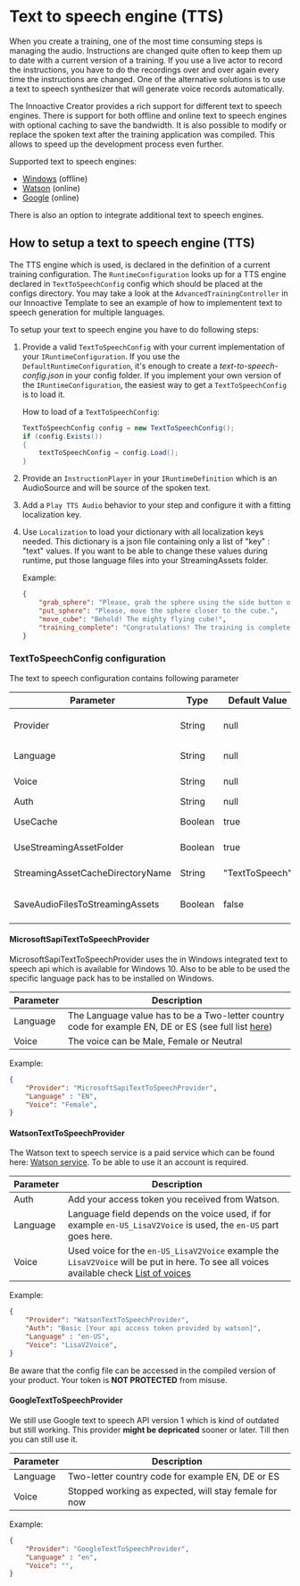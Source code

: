 # Text to speech engine (TTS)

When you create a training, one of the most time consuming steps is managing the audio. Instructions are changed quite often to keep them up to date with a current version of a training. If you use a live actor to record the instructions, you have to do the recordings over and over again every time the instructions are changed. One of the alternative solutions is to use a text to speech synthesizer that will generate voice records automatically. 

The Innoactive Creator provides a rich support for different text to speech engines. There is support for both offline and online text to speech engines with optional caching to save the bandwidth. It is also possible to modify or replace the spoken text after the training application was compiled. This allows to speed up the development process even further.

Supported text to speech engines:

* [Windows](#microsoftsapitexttospeechprovider) (offline)
* [Watson](#watsontexttospeechprovider) (online)
* [Google](#googletexttospeechprovider) (online)

There is also an option to integrate additional text to speech engines.

## How to setup a text to speech engine (TTS)

The TTS engine which is used, is declared in the definition of a current training configuration. The `RuntimeConfiguration` looks up for a TTS engine declared in `TextToSpeechConfig` config which should be placed at the configs directory. You may take a look at the `AdvancedTrainingController` in our Innoactive Template to see an example of how to implementent text to speech generation for multiple languages.

To setup your text to speech engine you have to do following steps:

1. Provide a valid `TextToSpeechConfig` with your current implementation of your `IRuntimeConfiguration`. If you use the `DefaultRuntimeConfiguration`, it's enough to create a _text-to-speech-config.json_ in your config folder. If you implement your own version of the `IRuntimeConfiguration`, the easiest way to get a `TextToSpeechConfig` is to load it.
    
    How to load of a `TextToSpeechConfig`:
    ```csharp
    TextToSpeechConfig config = new TextToSpeechConfig();
    if (config.Exists())
    {
        textToSpeechConfig = config.Load();
    }
    ```
2. Provide an `InstructionPlayer` in your `IRuntimeDefinition` which is an AudioSource and will be source of the spoken text.
3. Add a `Play TTS Audio` behavior to your step and configure it with a fitting localization key.
4. Use `Localization` to load your dictionary with all localization keys needed. This dictionary is a json file containing only a list of "key" : "text" values. If you want to be able to change these values during runtime, put those language files into your StreamingAssets folder. 

    Example:
    ```json
    {
        "grab_sphere": "Please, grab the sphere using the side button of your controller.",
        "put_sphere": "Please, move the sphere closer to the cube.",
        "move_cube": "Behold! The mighty flying cube!",
        "training_complete": "Congratulations! The training is complete."
    }
    ```

### TextToSpeechConfig configuration

The text to speech configuration contains following parameter

Parameter | Type | Default Value | Required | Description
--- | --- | --- | --- | ---
 Provider | String | null | Yes | Name of the provider used, out of the box supported `GoogleTextToSpeechProvider`,`WatsonTextToSpeechProvider`, `MicrosoftSapiTextToSpeechProvider`
Language | String | null | Yes | Language which should be used, depends on the chosen provider.
Voice | String | null | Yes | Voice that should be used, depends on the chosen provider.
Auth | String | null | No | Used to authenticate at the provider, if required.
UseCache | Boolean | true | No | Will cache the audio files to prevent redownloading it everytime.
UseStreamingAssetFolder | Boolean | true | No | Will use the StreamingAsset folder as additional place to keep the cached audio files.
StreamingAssetCacheDirectoryName | String | "TextToSpeech" | No | Subfolder of the StreamingAsset path used to store the files.
SaveAudioFilesToStreamingAssets | Boolean | false | No | Triggers the engine to store the created audio files in the StreamingAsset folder, used for creating the default audio files.

#### MicrosoftSapiTextToSpeechProvider

MicrosoftSapiTextToSpeechProvider uses the in Windows integrated text to speech api which is available for Windows 10. Also to be able to be used the specific language pack has to be installed on Windows.

Parameter | Description
--- | ---
Language | The Language value has to be a Two-letter country code for example EN, DE or ES (see full list [here](https://en.wikipedia.org/wiki/ISO_3166-1))
Voice | The voice can be Male, Female or Neutral


Example:
```json
{
    "Provider": "MicrosoftSapiTextToSpeechProvider",
    "Language" : "EN",
    "Voice": "Female",
}
```

#### WatsonTextToSpeechProvider

The Watson text to speech service is a paid service which can be found here: [Watson service](https://www.ibm.com/watson/services/text-to-speech/). To be able to use it an account is required.

Parameter | Description
--- | ---
Auth | Add your access token you received from Watson.
Language | Language field depends on the voice used, if for example `en-US_LisaV2Voice` is used, the `en-US` part goes here.
Voice | Used voice for the `en-US_LisaV2Voice` example the `LisaV2Voice` will be put in here. To see all voices available check [List of voices](https://cloud.ibm.com/apidocs/text-to-speech#list-voices)


Example:
```json
{
    "Provider": "WatsonTextToSpeechProvider",
    "Auth": "Basic [Your api access token provided by watson]",
    "Language" : "en-US",
    "Voice": "LisaV2Voice",
}
```

Be aware that the config file can be accessed in the compiled version of your product. Your token is **NOT PROTECTED** from misuse.

#### GoogleTextToSpeechProvider

We still use Google text to speech API version 1 which is kind of outdated but still working. This provider **might be depricated** sooner or later. Till then you can still use it.

Parameter | Description
--- | ---
Language | Two-letter country code for example EN, DE or ES
Voice | Stopped working as expected, will stay female for now

Example:
```json
{
    "Provider": "GoogleTextToSpeechProvider",
    "Language" : "en",
    "Voice": "",
}
```

